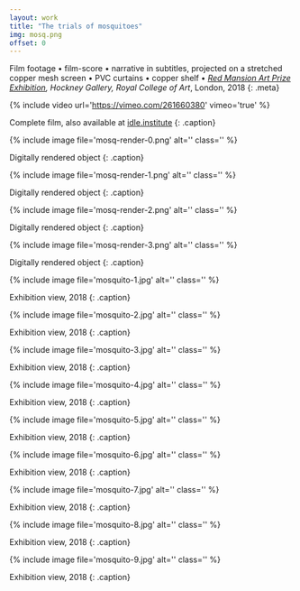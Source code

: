 ```yaml
---
layout: work
title: "The trials of mosquitoes"
img: mosq.png
offset: 0
---
```


Film footage • film-score • narrative in subtitles, projected on a stretched copper mesh screen • PVC curtains • copper shelf • *[Red Mansion Art Prize Exhibition](https://www.rca.ac.uk/news-and-events/events/battery-horizons-red-mansion-art-prize-exhibition-2018/), Hockney Gallery, Royal College of Art*, London, 2018
{: .meta}

{% include video url='https://vimeo.com/261660380' vimeo='true' %}

Complete film, also available at [idle.institute](http://idle.institute)
{: .caption}

{% include image file='mosq-render-0.png' alt='' class='' %}

Digitally rendered object
{: .caption}

{% include image file='mosq-render-1.png' alt='' class='' %}

Digitally rendered object
{: .caption}

{% include image file='mosq-render-2.png' alt='' class='' %}

Digitally rendered object
{: .caption}

{% include image file='mosq-render-3.png' alt='' class='' %}

Digitally rendered object
{: .caption}


{% include image file='mosquito-1.jpg' alt='' class='' %}

Exhibition view, 2018
{: .caption}

{% include image file='mosquito-2.jpg' alt='' class='' %}

Exhibition view, 2018
{: .caption}

{% include image file='mosquito-3.jpg' alt='' class='' %}

Exhibition view, 2018
{: .caption}

{% include image file='mosquito-4.jpg' alt='' class='' %}

Exhibition view, 2018
{: .caption}

{% include image file='mosquito-5.jpg' alt='' class='' %}

Exhibition view, 2018
{: .caption}

{% include image file='mosquito-6.jpg' alt='' class='' %}

Exhibition view, 2018
{: .caption}

{% include image file='mosquito-7.jpg' alt='' class='' %}

Exhibition view, 2018
{: .caption}

{% include image file='mosquito-8.jpg' alt='' class='' %}

Exhibition view, 2018
{: .caption}

{% include image file='mosquito-9.jpg' alt='' class='' %}

Exhibition view, 2018
{: .caption}
